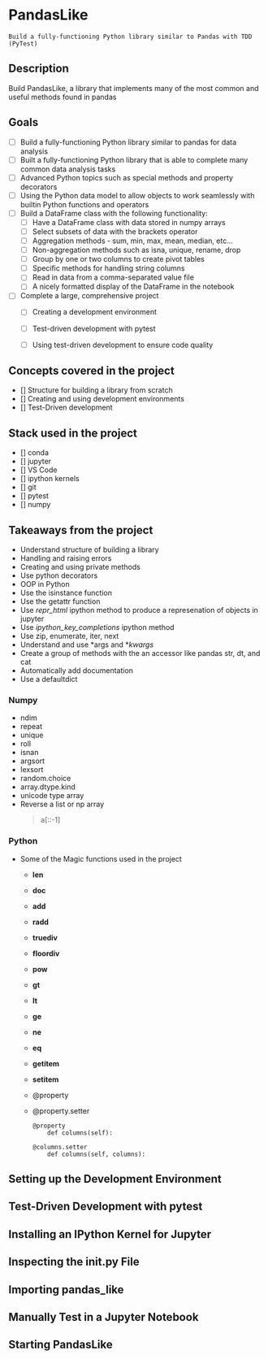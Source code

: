 # **PandasLike**

~~~
Build a fully-functioning Python library similar to Pandas with TDD (PyTest)
~~~


## **Description**

Build PandasLike, a library that implements many of the most common and useful methods found in pandas

## **Goals**

- [ ] Build a fully-functioning Python library similar to pandas for data analysis
- [ ] Built a fully-functioning Python library that is able to complete many common data analysis tasks
- [ ] Advanced Python topics such as special methods and property decorators
- [ ] Using the Python data model to allow objects to work seamlessly with builtin Python functions and operators
- [ ] Build a DataFrame class with the following functionality:
    - [ ] Have a DataFrame class with data stored in numpy arrays
    - [ ] Select subsets of data with the brackets operator
    - [ ] Aggregation methods - sum, min, max, mean, median, etc...
    - [ ] Non-aggregation methods such as isna, unique, rename, drop
    - [ ] Group by one or two columns to create pivot tables
    - [ ] Specific methods for handling string columns
    - [ ] Read in data from a comma-separated value file
    - [ ] A nicely formatted display of the DataFrame in the notebook
- [ ] Complete a large, comprehensive project
    - [ ] Creating a development environment
    - [ ] Test-driven development with pytest
    - [ ] Using test-driven development to ensure code quality



## **Concepts covered in the project**


- [] Structure for building a library from scratch
- [] Creating and using development environments
- [] Test-Driven development




## **Stack used in the project**

- [] conda
- [] jupyter
- [] VS Code
- [] ipython kernels
- [] git
- [] pytest
- [] numpy



## **Takeaways from the project**

- Understand structure of building a library
- Handling and raising errors
- Creating and using private methods
- Use python decorators
- OOP in Python
- Use the isinstance function
- Use the getattr function
- Use _repr_html_ ipython method to produce a represenation of objects in jupyter
- Use _ipython_key_completions_ ipython method
- Use zip, enumerate, iter, next
- Understand and use *args and **kwargs*
- Create a group of methods with the an accessor like pandas str, dt, and cat
- Automatically add documentation
- Use a defaultdict

### **Numpy**

- ndim
- repeat
- unique
- roll
- isnan
- argsort
- lexsort
- random.choice
- array.dtype.kind
- unicode type array
- Reverse a list or np array 
    > a[::-1]
        
    


### **Python**

- Some of the Magic functions used in the project
    - __len__
    - __doc__
    - __add__
    - __radd__
    - __truediv__
    - __floordiv__
    - __pow__
    - __gt__
    - __lt__
    - __ge__
    - __ne__
    - __eq__
    - __getitem__
    - __setitem__
    - @property
    - @property.setter


        ```
        @property
            def columns(self):

        @columns.setter
            def columns(self, columns):
        ```


## **Setting up the Development Environment**




## **Test-Driven Development with pytest**



## **Installing an IPython Kernel for Jupyter**


## **Inspecting the __init__.py File**



## **Importing pandas_like**



## **Manually Test in a Jupyter Notebook**



## **Starting PandasLike**

